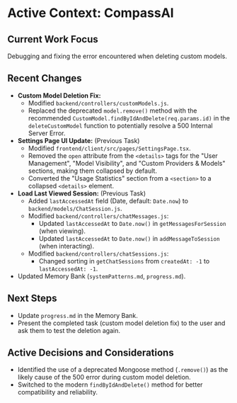 # Active Context: CompassAI

## Current Work Focus
Debugging and fixing the error encountered when deleting custom models.

## Recent Changes
- **Custom Model Deletion Fix:**
    - Modified `backend/controllers/customModels.js`.
    - Replaced the deprecated `model.remove()` method with the recommended `CustomModel.findByIdAndDelete(req.params.id)` in the `deleteCustomModel` function to potentially resolve a 500 Internal Server Error.
- **Settings Page UI Update:** (Previous Task)
    - Modified `frontend/client/src/pages/SettingsPage.tsx`.
    - Removed the `open` attribute from the `<details>` tags for the "User Management", "Model Visibility", and "Custom Providers & Models" sections, making them collapsed by default.
    - Converted the "Usage Statistics" section from a `<section>` to a collapsed `<details>` element.
- **Load Last Viewed Session:** (Previous Task)
    - Added `lastAccessedAt` field (Date, default: `Date.now`) to `backend/models/ChatSession.js`.
    - Modified `backend/controllers/chatMessages.js`:
        - Updated `lastAccessedAt` to `Date.now()` in `getMessagesForSession` (when viewing).
        - Updated `lastAccessedAt` to `Date.now()` in `addMessageToSession` (when interacting).
    - Modified `backend/controllers/chatSessions.js`:
        - Changed sorting in `getChatSessions` from `createdAt: -1` to `lastAccessedAt: -1`.
- Updated Memory Bank (`systemPatterns.md`, `progress.md`).

## Next Steps
- Update `progress.md` in the Memory Bank.
- Present the completed task (custom model deletion fix) to the user and ask them to test the deletion again.

## Active Decisions and Considerations
- Identified the use of a deprecated Mongoose method (`.remove()`) as the likely cause of the 500 error during custom model deletion.
- Switched to the modern `findByIdAndDelete()` method for better compatibility and reliability.
